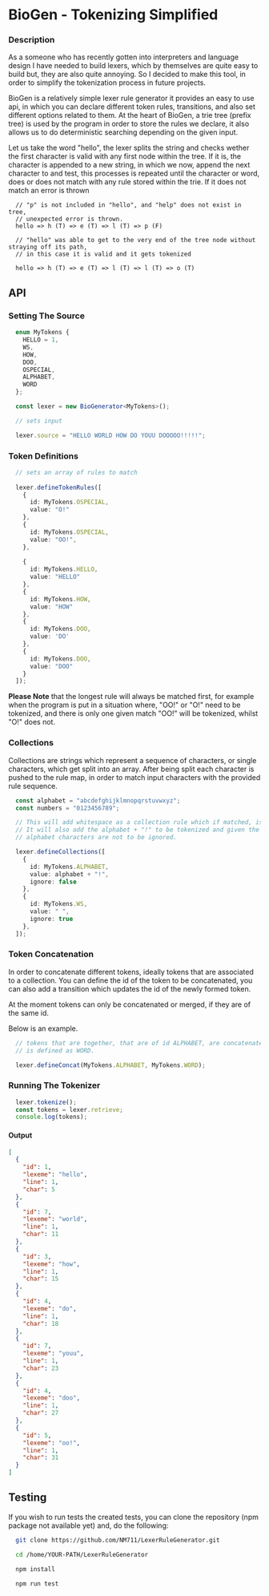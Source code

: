 # BioGen - Tokenizing Simplified

### Description

As a someone who has recently gotten into interpreters and language design I have needed to build lexers,
which by themselves are quite easy to build but, they are also quite annoying. So I decided to make this
tool, in order to simplify the tokenization process in future projects.

BioGen is a relatively simple lexer rule generator it provides an easy to use api, in which you can declare
different token rules, transitions, and also set different options related to them.
At the heart of BioGen, a trie tree (prefix tree) is used by the program in order to store the rules we declare, it also allows us to do deterministic searching depending on the given input.

Let us take the word "hello", the lexer splits the string and checks wether the first character is valid
with any first node within the tree. If it is, the character is appended to a new string, in which we now,
append the next character to and test, this processes is repeated until the character or word, does or does not match with any rule stored within the trie. If it does not match an error is thrown

```
  // "p" is not included in "hello", and "help" does not exist in tree,
  // unexpected error is thrown.
  hello => h (T) => e (T) => l (T) => p (F) 

  // "hello" was able to get to the very end of the tree node without straying off its path,
  // in this case it is valid and it gets tokenized

  hello => h (T) => e (T) => l (T) => l (T) => o (T)
```

## API

### Setting The Source

```ts
  enum MyTokens {
    HELLO = 1,
    WS,
    HOW,
    DOO,
    OSPECIAL,
    ALPHABET,
    WORD
  };

  const lexer = new BioGenerator<MyTokens>();

  // sets input

  lexer.source = "HELLO WORLD HOW DO YOUU DOOOOO!!!!!";
```

### Token Definitions

```ts
  // sets an array of rules to match
  
  lexer.defineTokenRules([
    {
      id: MyTokens.OSPECIAL,
      value: "O!"
    },
    {
      id: MyTokens.OSPECIAL,
      value: "OO!",
    },
 
    {
      id: MyTokens.HELLO,
      value: "HELLO"
    },
    {
      id: MyTokens.HOW,
      value: "HOW"
    },
    {
      id: MyTokens.DOO,
      value: 'DO'
    },
    {
      id: MyTokens.DOO,
      value: "DOO"
    }
  ]);
```

**Please Note** that the longest rule will always be matched first, for example
when the program is put in a situation where, "OO!" or "O!" need to be tokenized, and there is only one
given match "OO!" will be tokenized, whilst "O!" does not.

### Collections
Collections are strings which represent a sequence of characters, 
or single characters, which get split into an array. 
After being split each character is pushed to the rule map, in order to match input characters with the
provided rule sequence.

```ts
  const alphabet = "abcdefghijklmnopqrstuvwxyz";
  const numbers = "0123456789";

  // This will add whitespace as a collection rule which if matched, is to be ignored.
  // It will also add the alphabet + "!" to be tokenized and given the alphabet id, in this case
  // alphabet characters are not to be ignored.

  lexer.defineCollections([
    {
      id: MyTokens.ALPHABET,
      value: alphabet + "!",
      ignore: false
    },
    {
      id: MyTokens.WS,
      value: " ",
      ignore: true
    },
  ]);
```

### Token Concatenation

In order to concatenate different tokens, ideally tokens that are associated to a collection. You can define
the id of the token to be concatenated, you can also add a transition which updates the id of the newly formed
token.

At the moment tokens can only be concatenated or merged, if they are of the same id.

Below is an example.


```ts
  // tokens that are together, that are of id ALPHABET, are concatenated to form another token whose id
  // is defined as WORD.

  lexer.defineConcat(MyTokens.ALPHABET, MyTokens.WORD);
```

### Running The Tokenizer

```ts
  lexer.tokenize();
  const tokens = lexer.retrieve;
  console.log(tokens);
```

#### **Output**

```json
[
  {
    "id": 1,
    "lexeme": "hello",
    "line": 1,
    "char": 5
  },
  {
    "id": 7,
    "lexeme": "world",
    "line": 1,
    "char": 11
  },
  {
    "id": 3,
    "lexeme": "how",
    "line": 1,
    "char": 15
  },
  {
    "id": 4,
    "lexeme": "do",
    "line": 1,
    "char": 18
  },
  {
    "id": 7,
    "lexeme": "youu",
    "line": 1,
    "char": 23
  },
  {
    "id": 4,
    "lexeme": "doo",
    "line": 1,
    "char": 27
  },
  {
    "id": 5,
    "lexeme": "oo!",
    "line": 1,
    "char": 31
  }
]
```

## Testing

If you wish to run tests the created tests,
you can clone the repository (npm package not available yet) and, do the following:

```bash
  git clone https://github.com/NM711/LexerRuleGenerator.git

  cd /home/YOUR-PATH/LexerRuleGenerator

  npm install

  npm run test
```